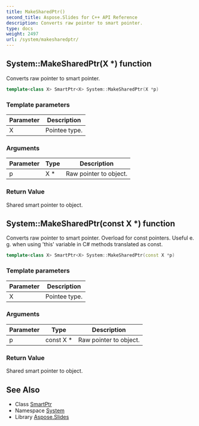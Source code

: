 ```yaml
---
title: MakeSharedPtr()
second_title: Aspose.Slides for C++ API Reference
description: Converts raw pointer to smart pointer.
type: docs
weight: 2497
url: /system/makesharedptr/
---
```

## System::MakeSharedPtr(X *) function


Converts raw pointer to smart pointer.

```cpp
template<class X> SmartPtr<X> System::MakeSharedPtr(X *p)
```


### Template parameters

| Parameter | Description |
| --- | --- |
| X | Pointee type. |

### Arguments

| Parameter | Type | Description |
| --- | --- | --- |
| p | X * | Raw pointer to object. |

### Return Value

Shared smart pointer to object.

## System::MakeSharedPtr(const X *) function


Converts raw pointer to smart pointer. Overload for const pointers. Useful e. g. when using 'this' variable in C# methods translated as const.

```cpp
template<class X> SmartPtr<X> System::MakeSharedPtr(const X *p)
```


### Template parameters

| Parameter | Description |
| --- | --- |
| X | Pointee type. |

### Arguments

| Parameter | Type | Description |
| --- | --- | --- |
| p | const X * | Raw pointer to object. |

### Return Value

Shared smart pointer to object.

## See Also

* Class [SmartPtr](../smartptr/)
* Namespace [System](../)
* Library [Aspose.Slides](../../)